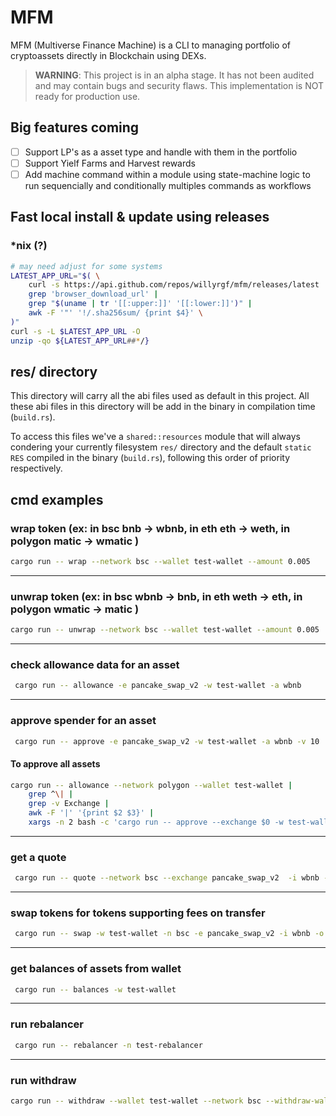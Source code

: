 # MFM

MFM (Multiverse Finance Machine) is a CLI to managing portfolio of cryptoassets directly in Blockchain using DEXs.

> **WARNING**: This project is in an alpha stage. It has not been audited and may contain bugs and security flaws. This implementation is NOT ready for production use.

## Big features coming
- [ ] Support LP's as a asset type and handle with them in the portfolio
- [ ] Support Yielf Farms and Harvest rewards
- [ ] Add machine command within a module using state-machine logic to run sequencially and conditionally multiples commands as workflows

## Fast local install & update using releases

### *nix (?)
```sh
# may need adjust for some systems
LATEST_APP_URL="$( \
	curl -s https://api.github.com/repos/willyrgf/mfm/releases/latest | 
	grep 'browser_download_url' | 
	grep "$(uname | tr '[[:upper:]]' '[[:lower:]]')" | 
	awk -F '"' '!/.sha256sum/ {print $4}' \
)"
curl -s -L $LATEST_APP_URL -O
unzip -qo ${LATEST_APP_URL##*/}

```

## res/ directory
This directory will carry all the abi files used as default in this project.
All these abi files in this directory will be add in the binary in compilation time (`build.rs`).

To access this files we've a `shared::resources` module that will always condering your currently
filesystem `res/` directory and the default `static RES` compiled in the binary (`build.rs`), 
following this order  of priority respectively.

<!-- TODO: add install doc and res folder -->

## cmd examples

### wrap token (ex: in bsc bnb -> wbnb, in eth eth -> weth, in polygon matic -> wmatic )

```bash
cargo run -- wrap --network bsc --wallet test-wallet --amount 0.005
```

---

### unwrap token (ex: in bsc wbnb -> bnb, in eth weth -> eth, in polygon wmatic -> matic )

```bash
cargo run -- unwrap --network bsc --wallet test-wallet --amount 0.005
```

---

### check allowance data for an asset

```bash
 cargo run -- allowance -e pancake_swap_v2 -w test-wallet -a wbnb
```

---

### approve spender for an asset

```bash
 cargo run -- approve -e pancake_swap_v2 -w test-wallet -a wbnb -v 10
```


#### To approve all assets
```bash
cargo run -- allowance --network polygon --wallet test-wallet | 
	grep ^\| | 
	grep -v Exchange | 
	awk -F '|' '{print $2 $3}' | 
	xargs -n 2 bash -c 'cargo run -- approve --exchange $0 -w test-wallet --asset $1 --amount 10000000'
```

---

### get a quote

```bash
 cargo run -- quote --network bsc --exchange pancake_swap_v2  -i wbnb -o busd -a 1.0
```

---

### swap tokens for tokens supporting fees on transfer

```bash
 cargo run -- swap -w test-wallet -n bsc -e pancake_swap_v2 -i wbnb -o busd -a 0.0006 
```

---

### get balances of assets from wallet

```bash
 cargo run -- balances -w test-wallet
```

---

### run rebalancer

```bash
 cargo run -- rebalancer -n test-rebalancer
```

---

### run withdraw

```bash
cargo run -- withdraw --wallet test-wallet --network bsc --withdraw-wallet test-wallet2 -v 0.008 -a wbnb
```
